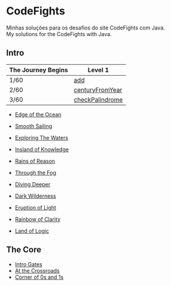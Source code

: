 # CodeFights
Minhas soluções para os desafios do site CodeFights com Java.  
My solutions for the CodeFights with Java.


## Intro
| The Journey Begins | Level 1 |
| ----- | ----- |
| 1/60 | [add](Intro/The_Journey_Begins/add.java) |
| 2/60 | [centuryFromYear](Intro/The_Journey_Begins/centuryFromYear.java) |
| 3/60 | [checkPalindrome](Intro/The_Journey_Begins/checkPalindrome.java) |

* [Edge of the Ocean](Intro/Edge_of_the_Ocean)

* [Smooth Sailing](Intro/Smooth_Sailing)

* [Exploring The Waters](Intro/Exploring_The_Waters)

* [Insland of Knowledge](Intro/Insland_of_Knowledge)

* [Rains of Reason](Intro/Rains_of_Reason)

* [Through the Fog](Intro/Through_the_Fog)

* [Diving Deeper](Intro/Diving_Deeper)

* [Dark Wilderness](Intro/Dark_Wilderness)

* [Eruption of Light](Intro/Eruption_of_Light)

* [Rainbow of Clarity](Intro/Rainbow_of_Clarity)

* [Land of Logic](Intro/Land_of_Logic)

## The Core
* [Intro Gates](The_Core/Intro_Gates)
* [At the Crossroads](The_Core/At_the_Crossroads)
* [Corner of 0s and 1s](The_Core/Corner_of_0s_and_1s)

